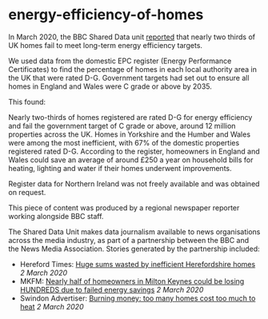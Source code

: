 # energy-efficiency-of-homes
In March 2020, the BBC Shared Data unit [reported](https://www.bbc.co.uk/news/uk-50573338) that nearly two thirds of UK homes fail to meet long-term energy efficiency targets.

We used data from the domestic EPC register (Energy Performance Certificates) to find the percentage of homes in each local authority area in the UK that were rated D-G.
Government targets had set out to ensure all homes in England and Wales were C grade or above by 2035.

This found:

Nearly two-thirds of homes registered are rated D-G for energy efficiency and fail the government target of C grade or above, around 12 million properties across the UK.
Homes in Yorkshire and the Humber and Wales were among the most inefficient, with 67% of the domestic properties registered rated D-G.
According to the register, homeowners in England and Wales could save an average of around £250 a year on household bills for heating, lighting and water if their homes underwent improvements.

Register data for Northern Ireland was not freely available and was obtained on request.

This piece of content was produced by a regional newspaper reporter working alongside BBC staff.

The Shared Data Unit makes data journalism available to news organisations across the media industry, as part of a partnership between the BBC and the News Media Association. Stories generated by the partnership included:

* Hereford Times: [Huge sums wasted by inefficient Herefordshire homes](https://www.herefordtimes.com/news/18267292.huge-sums-wasted-inefficient-herefordshire-homes/) *2 March 2020*
* MKFM: [Nearly half of homeowners in Milton Keynes could be losing HUNDREDS due to failed energy savings](https://www.mkfm.com/news/local-news/half-of-homeowners-in-milton-keynes-are-losing-hundreds-due-to-failed-energy-saving/) *2 March 2020*
* Swindon Advertiser: [Burning money: too many homes cost too much to heat](https://www.swindonadvertiser.co.uk/news/18273473.burning-money-many-homes-cost-much-heat/) *2 March 2020*
